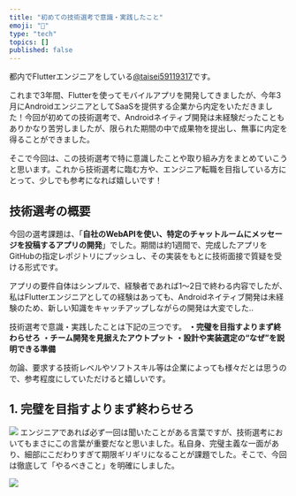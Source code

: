 ```yaml
---
title: "初めての技術選考で意識・実践したこと"
emoji: "💭"
type: "tech"
topics: []
published: false
---
```


都内でFlutterエンジニアをしている[@taisei59119317](https://x.com/taisei59119317)です。

これまで3年間、Flutterを使ってモバイルアプリを開発してきましたが、今年3月にAndroidエンジニアとしてSaaSを提供する企業から内定をいただきました！今回が初めての技術選考で、Androidネイティブ開発は未経験だったこともありかなり苦労しましたが、限られた期間の中で成果物を提出し、無事に内定を得ることができました。

そこで今回は、この技術選考で特に意識したことや取り組み方をまとめていこうと思います。これから技術選考に臨む方や、エンジニア転職を目指している方にとって、少しでも参考になれば嬉しいです！

## 技術選考の概要
今回の選考課題は、「**自社のWebAPIを使い、特定のチャットルームにメッセージを投稿するアプリの開発**」でした。期間は約1週間で、完成したアプリをGitHubの指定レポジトリにプッシュし、その実装をもとに技術面接で質疑を受ける形式です。

アプリの要件自体はシンプルで、経験者であれば1〜2日で終わる内容でしたが、私はFlutterエンジニアとしての経験はあっても、Androidネイティブ開発は未経験のため、新しい知識をキャッチアップしながらの開発は大変でした..

技術選考で意識・実践したことは下記の三つです。
**・完璧を目指すよりまず終わらせろ**
**・チーム開発を見据えたアウトプット**
**・設計や実装選定の“なぜ”を説明できる準備**

勿論、要求する技術レベルやソフトスキル等は企業によっても様々だとは思うので、参考程度にしていただけると嬉しいです。

## 1. **完璧を目指すよりまず終わらせろ**  
![](https://storage.googleapis.com/zenn-user-upload/306538156058-20250217.jpg)
エンジニアであれば必ず一回は聞いたことがある言葉ですが、技術選考においてもまさにこの言葉が重要だなと思いました。私自身、完璧主義な一面があり、細部にこだわりすぎて期限ギリギリになることが課題でした。そこで、今回は徹底して「やるべきこと」を明確にしました。

![](https://storage.googleapis.com/zenn-user-upload/7a467afcf8b4-20250227.png)



